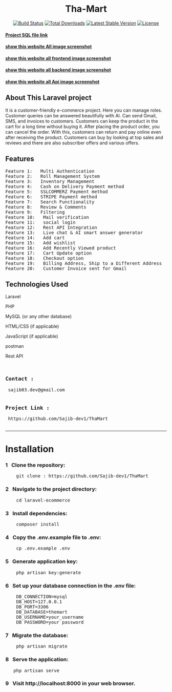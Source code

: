<h1 align="center">Tha-Mart</h1>

<p align="center">
<a href="https://github.com/laravel/framework/actions"><img src="https://github.com/laravel/framework/workflows/tests/badge.svg" alt="Build Status"></a>
<a href="https://packagist.org/packages/laravel/framework"><img src="https://img.shields.io/packagist/dt/laravel/framework" alt="Total Downloads"></a>
<a href="https://packagist.org/packages/laravel/framework"><img src="https://img.shields.io/packagist/v/laravel/framework" alt="Latest Stable Version"></a>
<a href="https://packagist.org/packages/laravel/framework"><img src="https://img.shields.io/packagist/l/laravel/framework" alt="License"></a>
</p>




<h4><a href="https://drive.google.com/drive/folders/18j9v3pSRE9YwjhYn68NREyjThg4lfvmA?usp=sharing" target="_blank">Project SQL file link </a></h4>
<h4><a href="https://drive.google.com/drive/folders/1F9sdS5lFVETJFXaOfFSkpXNq_jG5XLEF?usp=sharing" target="_blank">show this website All image screenshot</a></h4>
<h4><a href="https://drive.google.com/drive/folders/17meXY-hBXj2uDxe9asq9mniUSoBISwJD?usp=sharing" target="_blank">show this website all frontend image screenshot</a></h4>
<h4><a href="https://drive.google.com/drive/folders/1wEwN7ife-4dXlKDUrtRZKp4T_sIlSiEG?usp=sharing" target="_blank">show this website all backend image screenshot</a></h4>
<h4><a href="https://drive.google.com/drive/folders/1mQBjnn76FIcYq98ocoNb6CxkxSsE1nwM?usp=sharing" target="_blank">show this website all Api image screenshot</a></h4>

## About This Laravel project

It is a customer-friendly e-commerce project. Here you can manage roles. Customer queries can be answered beautifully with AI. Can send Gmail, SMS, and invoices to customers. Customers can keep the product in the cart for a long time without buying it. After placing the product order, you can cancel the order. With this, customers can return and pay online even after receiving the product. Customers can buy by looking at top sales and reviews and there are also subscriber offers and various offers.


## Features

<pre>
Feature 1: &nbsp; Multi Authentication                                      Feature 21: &nbsp; Customer SMS sent for Mobile
Feature 2: &nbsp; Roll Management System                                    Feature 22: &nbsp; Admin Order cancel option
Feature 3: &nbsp; Inventory Management                                      Feature 23: &nbsp; Customer Order cancel option
Feature 4: &nbsp; Cash on Delivery Payment method                           Feature 24: &nbsp; Customer Order return option
Feature 5: &nbsp; SSLCOMMERZ Payment method                                 Feature 25: &nbsp; A lot of users.
Feature 6: &nbsp; STRIPE Payment method                                     Feature 26: &nbsp; Category option (Add, Edit,soft-delete, restore, permanent delete
Feature 7: &nbsp; Search Functionality                                      Feature 27: &nbsp; Subcategory option (Add, Edit,soft-delete, restore, permanent delete
Feature 8: &nbsp; Review & Comments                                         Feature 28: &nbsp; Brand option (Add, Edit,soft-delete, restore, permanent delete & more future
Feature 9: &nbsp; Filtering                                                 Feature 29: &nbsp; Product unlimited store, product control & inventory add product, product store increment, decrement
Feature 10: &nbsp; Mail verification                                        Feature 30: &nbsp; Product tag search tag Waze product search, product color size edit
Feature 11: &nbsp; social login                                             Feature 31: &nbsp; Category, subcategory, brand-wise product view
Feature 12: &nbsp; Rest API Integration                                     Feature 32: &nbsp; add a dynamic delivery charge
Feature 13: &nbsp; Live chat & AI smart answer generator                    Feature 33: &nbsp; add a dynamic coupon add
Feature 14: &nbsp; Add cart                                                 Feature 34: &nbsp; add a dynamic coupon add
Feature 15: &nbsp; Add wishlist                                             Feature 35: &nbsp; add a dynamic banner & banner product show  
Feature 16: &nbsp; Add Recently Viewed product                              Feature 36: &nbsp; Upcoming offer product store
Feature 17: &nbsp; Cart Update option                                       Feature 37: &nbsp; discount offer product store
Feature 18: &nbsp; Checkout option                                          Feature 38: &nbsp; Special discount for subscribers
Feature 19: &nbsp; Billing Address, Ship to a Different Address             Feature 39: &nbsp; Does anyone report for my side
Feature 20: &nbsp; Customer Invoice sent for Gmail    
</pre>

## Technologies Used

<p>Laravel</p>
<p>PHP</p>
<p>MySQL (or any other database)</p>
<p>HTML/CSS (if applicable)</p>
<p>JavaScript (if applicable)</p>
<p>postman</p>
<p>Rest API</p>

<pre>
    <h3>Contact :</h3> sajib03.dev@gmail.com
    <h3>Project Link :</h3> https://github.com/Sajib-dev1/ThaMart
    
</pre>
<hr>


<h1>Installation</h1>

<h3> 1 &nbsp; Clone the repository:</h3>
<pre>
    git clone : https://github.com/Sajib-dev1/ThaMart
</pre>


<h3> 2 &nbsp; Navigate to the project directory:</h3>
<pre>
    cd laravel-ecommerce
</pre>


<h3> 3 &nbsp; Install dependencies:</h3>
<pre>
    composer install
</pre>


<h3> 4 &nbsp; Copy the .env.example file to .env:</h3>
<pre>
    cp .env.example .env
</pre>


<h3> 5 &nbsp; Generate application key:</h3>
<pre>
    php artisan key:generate
</pre>


<h3> 6 &nbsp; Set up your database connection in the .env file:</h3>
<pre>
    DB_CONNECTION=mysql
    DB_HOST=127.0.0.1
    DB_PORT=3306
    DB_DATABASE=themart
    DB_USERNAME=your_username
    DB_PASSWORD=your_password
</pre>

<h3> 7 &nbsp; Migrate the database:</h3>
<pre>
    php artisan migrate
</pre>

<h3> 8 &nbsp; Serve the application:</h3>
<pre>
   php artisan serve
</pre>

<h3> 9 &nbsp; Visit http://localhost:8000 in your web browser.</h3>



